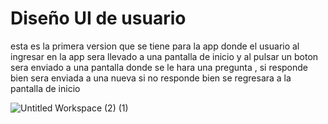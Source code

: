 # Diseño UI de usuario 

esta es la primera version que se tiene para la app donde el usuario al ingresar en la app sera llevado a una pantalla de inicio y al pulsar un boton sera enviado a una pantalla donde se le hara una pregunta , si responde bien sera enviada a una nueva si no responde bien se regresara a la pantalla de inicio 


![Untitled Workspace (2) (1)](https://user-images.githubusercontent.com/103227489/219904795-fb4c6fa1-c745-46a3-b71a-572782e1fdfd.png)
